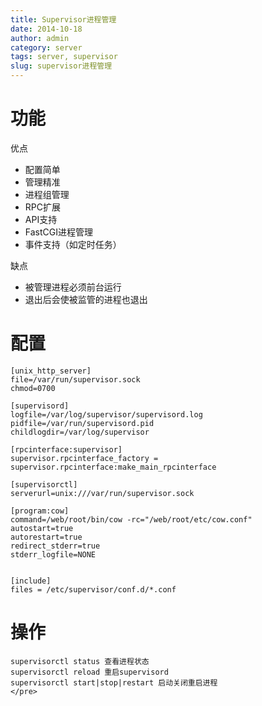 ```yaml
---
title: Supervisor进程管理
date: 2014-10-18
author: admin
category: server
tags: server, supervisor
slug: supervisor进程管理
---
```

 
# 功能
优点

* 配置简单
* 管理精准
* 进程组管理
* RPC扩展
* API支持
* FastCGI进程管理
* 事件支持（如定时任务）

缺点

* 被管理进程必须前台运行
* 退出后会使被监管的进程也退出

# 配置

```
[unix_http_server]
file=/var/run/supervisor.sock
chmod=0700

[supervisord]
logfile=/var/log/supervisor/supervisord.log
pidfile=/var/run/supervisord.pid
childlogdir=/var/log/supervisor

[rpcinterface:supervisor]
supervisor.rpcinterface_factory = supervisor.rpcinterface:make_main_rpcinterface

[supervisorctl]
serverurl=unix:///var/run/supervisor.sock

[program:cow]
command=/web/root/bin/cow -rc="/web/root/etc/cow.conf"
autostart=true
autorestart=true
redirect_stderr=true
stderr_logfile=NONE


[include]
files = /etc/supervisor/conf.d/*.conf
```

# 操作

```
supervisorctl status 查看进程状态
supervisorctl reload 重启supervisord
supervisorctl start|stop|restart 启动关闭重启进程
</pre> 
